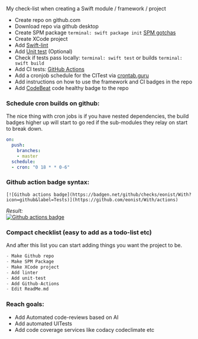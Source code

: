 My check-list when creating a Swift module / framework / project<!--more-->

- Create repo on github.com
- Download repo via github desktop
- Create SPM package `terminal: swift package init` [SPM gotchas](http://eon.codes/blog/2019/11/26/SPM-gotchas/)
- Create XCode project
- Add [Swift-lint](http://eon.codes/blog/2019/04/23/Swift-lint/)
- Add [Unit test](http://eon.codes/blog/2018/10/11/unit-test/) (Optional)
- Check if tests pass locally: `terminal: swift test` or builds `terminal: swift build`
- Add CI tests: [GitHub Actions](http://eon.codes/blog/2019/12/13/spm-and-github-action/)
- Add a cronjob schedule for the CITest via [crontab.guru](crontab.guru) 
- Add instructions on how to use the framework and CI badges in the repo
- Add [CodeBeat](https://www.CodeBeat.co) code healthy badge to the repo

### Schedule cron builds on github:
The nice thing with cron jobs is if you have nested dependencies, the build badges higher up will start to go red if the sub-modules they relay on start to break down.

```yaml
on:
  push:
    branches:
    - master
  schedule:
  - cron: "0 18 * * 0-6"
```

### Github action badge syntax:
```
[![Github actions badge](https://badgen.net/github/checks/eonist/With?icon=github&label=Tests)](https://github.com/eonist/With/actions)
```
*Result:*   
[![Github actions badge](https://badgen.net/github/checks/eonist/With?icon=github&label=Tests)](https://github.com/eonist/With/actions)


### Compact checklist (easy to add as a todo-list etc)
And after this list you can start adding things you want the project to be.
```swift
- Make Github repo
- Make SPM Package
- Make XCode project
- Add linter
- Add unit-test
- Add Github-Actions
- Edit ReadMe.md
```

### Reach goals:
- Add Automated code-reviews based on AI
- Add automated UITests
- Add code coverage services like codacy codeclimate etc